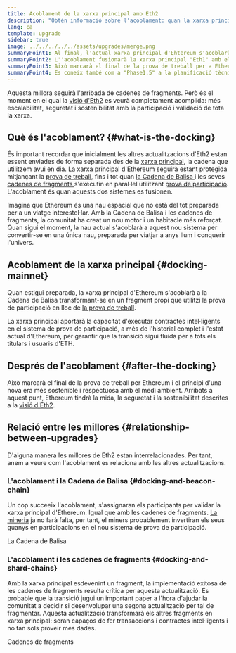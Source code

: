 ```yaml
---
title: Acoblament de la xarxa principal amb Eth2
description: "Obtén informació sobre l'acoblament: quan la xarxa principal d'Ethereum s'uneix al sistema coordinat de prova de participació de la Cadena de Balisa."
lang: ca
template: upgrade
sidebar: true
image: ../../../../../assets/upgrades/merge.png
summaryPoint1: Al final, l'actual xarxa principal d'Ehtereum s'acoblarà amb la resta de les millores d'Eth2.
summaryPoint2: L''acoblament fusionarà la xarxa principal "Eth1" amb el sistema de fragmentació i la Cadena de Balisa d''Eth2.
summaryPoint3: Això marcarà el final de la prova de treball per a Ethereum i la transició completa a la prova de participació.
summaryPoint4: Es coneix també com a "Phase1.5" a la planificació tècnica.
---
```


<UpgradeStatus date="~Q1/Q2 2022">
    Aquesta millora seguirà l'arribada de cadenes de fragments. Però és el moment en el qual la <a href="/upgrades/vision/">visió d'Eth2</a> es veurà completament acomplida: més escalabilitat, seguretat i sostenibilitat amb la participació i validació de tota la xarxa.
</UpgradeStatus>

## Què és l'acoblament? {#what-is-the-docking}

És important recordar que inicialment les altres actualitzacions d'Eth2 estan essent enviades de forma separada des de la [xarxa principal](/glossary/#mainnet), la cadena que utilitzem avui en dia. La xarxa principal d'Ethereum seguirà estant protegida mitjançant la [prova de treball](/developers/docs/consensus-mechanisms/pow/), fins i tot quan [ la Cadena de Balisa ](/upgrades/beacon-chain/)i les seves [ cadenes de fragments ](/upgrades/shard-chains/) s'executin en paral·lel utilitzant [ prova de participació](/developers/docs/consensus-mechanisms/pos/). L'acoblament és quan aquests dos sistemes es fusionen.

Imagina que Ethereum és una nau espacial que no està del tot preparada per a un viatge interestel·lar. Amb la Cadena de Balisa i les cadenes de fragments, la comunitat ha creat un nou motor i un habitacle més reforçat. Quan sigui el moment, la nau actual s'acoblarà a aquest nou sistema per convertir-se en una única nau, preparada per viatjar a anys llum i conquerir l'univers.

## Acoblament de la xarxa principal {#docking-mainnet}

Quan estigui preparada, la xarxa principal d'Ethereum s'acoblarà a la Cadena de Balisa transformant-se en un fragment propi que utilitzi la prova de participació en lloc de [ la prova de treball](/developers/docs/consensus-mechanisms/pow/).

La xarxa principal aportarà la capacitat d'executar contractes intel·ligents en el sistema de prova de participació, a més de l'historial complet i l'estat actual d'Ethereum, per garantir que la transició sigui fluida per a tots els titulars i usuaris d'ETH.

## Després de l'acoblament {#after-the-docking}

Això marcarà el final de la prova de treball per Ethereum i el principi d'una nova era més sostenible i respectuosa amb el medi ambient. Arribats a aquest punt, Ethereum tindrà la mida, la seguretat i la sostenibilitat descrites a la [ visió d'Eth2](/upgrades/vision/).

## Relació entre les millores {#relationship-between-upgrades}

D'alguna manera les millores de Eth2 estan interrelacionades. Per tant, anem a veure com l'acoblament es relaciona amb les altres actualitzacions.

### L'acoblament i la Cadena de Balisa {#docking-and-beacon-chain}

Un cop succeeix l'acoblament, s'assignaran els participants per validar la xarxa principal d'Ethereum. Igual que amb les cadenes de fragments. [La mineria](/developers/docs/consensus-mechanisms/pow/mining/) ja no farà falta, per tant, el miners probablement invertiran els seus guanys en participacions en el nou sistema de prova de participació.

<ButtonLink to="/upgrades/beacon-chain/">La Cadena de Balisa</ButtonLink>

### L'acoblament i les cadenes de fragments {#docking-and-shard-chains}

Amb la xarxa principal esdevenint un fragment, la implementació exitosa de les cadenes de fragments resulta crítica per aquesta actualització. És probable que la transició jugui un important paper a l'hora d'ajudar la comunitat a decidir si desenvolupar una segona actualització per tal de fragmentar. Aquesta actualització transformarà els altres fragments en xarxa principal: seran capaços de fer transaccions i contractes intel·ligents i no tan sols proveir més dades.

<ButtonLink to="/upgrades/shard-chains/">Cadenes de fragments</ButtonLink>
